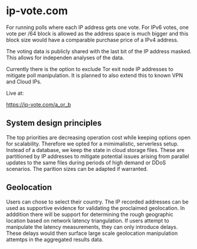 # ip-vote.com

For running polls where each IP address gets one vote.
For IPv6 votes, one vote per /64 block is allowed as the address space is much bigger and this block size would have a comparable purchase price of a IPv4 address.

The voting data is publicly shared with the last bit of the IP address masked.
This allows for independen analyses of the data.

Currently there is the option to exclude Tor exit node IP addresses to mitigate poll manipulation.
It is planned to also extend this to known VPN and Cloud IPs.

Live at:

https://ip-vote.com/a_or_b

## System design principles

The top priorities are decreasing operation cost while keeping options open for scalability.
Therefore we opted for a mimimalistic, serverless setup.
Instead of a database, we keep the state in cloud storage files. These are partitioned by IP addresses to mitigate potential issues arising from parallel updates to the same files during periods of high demand or DDoS scenarios. The parition sizes can be adapted if warranted.

## Geolocation

Users can chose to select their country.
The IP recorded addresses can be used as supportive evidence for validating the proclaimed geolocation.
In adddition there will be support for determining the rough geographic location based on network latency triangulation.
If users attempt to manipulate the latency measurements, they can only introduce delays. These delays would then surface large scale geolocation manipulation attemtps in the aggregated results data.
